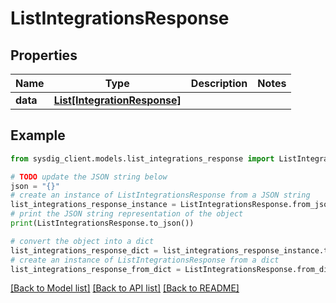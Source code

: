 # ListIntegrationsResponse


## Properties

Name | Type | Description | Notes
------------ | ------------- | ------------- | -------------
**data** | [**List[IntegrationResponse]**](IntegrationResponse.md) |  | 

## Example

```python
from sysdig_client.models.list_integrations_response import ListIntegrationsResponse

# TODO update the JSON string below
json = "{}"
# create an instance of ListIntegrationsResponse from a JSON string
list_integrations_response_instance = ListIntegrationsResponse.from_json(json)
# print the JSON string representation of the object
print(ListIntegrationsResponse.to_json())

# convert the object into a dict
list_integrations_response_dict = list_integrations_response_instance.to_dict()
# create an instance of ListIntegrationsResponse from a dict
list_integrations_response_from_dict = ListIntegrationsResponse.from_dict(list_integrations_response_dict)
```
[[Back to Model list]](../README.md#documentation-for-models) [[Back to API list]](../README.md#documentation-for-api-endpoints) [[Back to README]](../README.md)


